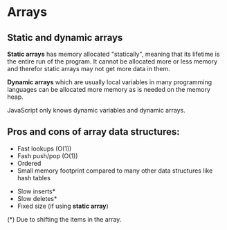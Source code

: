 # Arrays

## Static and dynamic arrays

**Static arrays** has memory allocated "statically", meaning that its lifetime is the entire run of the program. It cannot be allocated more or less memory and therefor static arrays may not get more data in them.

**Dynamic arrays** which are usually local variables in many programming languages can be allocated more memory as is needed on the memory heap.

JavaScript only knows dynamic variables and dynamic arrays.

## Pros and cons of array data structures:

+ Fast lookups (O(1))
+ Fash push/pop (O(1))
+ Ordered
+ Small memory footprint compared to many other data structures like hash tables

- Slow inserts*
- Slow deletes*
- Fixed size (if using **static array**)

(*) Due to shifting the items in the array.
